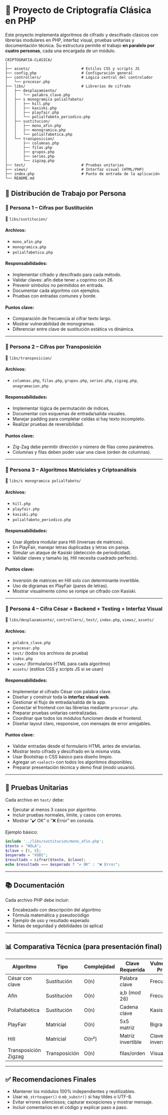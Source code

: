 # 🔐 Proyecto de Criptografía Clásica en PHP

Este proyecto implementa algoritmos de cifrado y descifrado clásicos con librerías modulares en PHP, interfaz visual, pruebas unitarias y documentación técnica. Su estructura permite el trabajo **en paralelo por cuatro personas**, cada una encargada de un módulo.

```plaintext
CRIPTOGRAFIA-CLASICA/
│
├── assets/                       # Estilos CSS y scripts JS
├── config.php                    # Configuración general
├── controllers/                  # Lógica central del controlador
│   └── procesar.php
├── libs/                         # Librerías de cifrado
│   ├── desplazamiento/
│   │   └── palabra_clave.php
│   ├── s monogramica polialfabeto/
│   │   ├── hill.php
│   │   ├── kasiski.php
│   │   ├── playfair.php
│   │   └── polialfabeto_periodico.php
│   ├── sustitucion/
│   │   ├── mono_afin.php
│   │   ├── monogramica.php
│   │   └── polialfabetica.php
│   └── transposicion/
│       ├── columnas.php
│       ├── filas.php
│       ├── grupos.php
│       ├── series.php
│       └── zigzag.php
├── test/                         # Pruebas unitarias
├── views/                        # Interfaz visual (HTML/PHP)
├── index.php                     # Punto de entrada de la aplicación
└── README.md
```

## 👥 Distribución de Trabajo por Persona

### 🧩 Persona 1 – **Cifras por Sustitución**

📂 `libs/sustitucion/`

#### Archivos:

- `mono_afin.php`
- `monogramica.php`
- `polialfabetica.php`

#### Responsabilidades:

- Implementar cifrado y descifrado para cada método.
- Validar claves: afín debe tener `a` coprimo con 26.
- Prevenir símbolos no permitidos en entrada.
- Documentar cada algoritmo con ejemplos.
- Pruebas con entradas comunes y borde.

#### Puntos clave:

- Comparación de frecuencia al cifrar texto largo.
- Mostrar vulnerabilidad de monogramas.
- Diferenciar entre clave de sustitución estática vs dinámica.

---

### 🧩 Persona 2 – **Cifras por Transposición**

📂 `libs/transposicion/`

#### Archivos:

- `columnas.php`, `filas.php`, `grupos.php`, `series.php`, `zigzag.php`, `anagramacion.php`

#### Responsabilidades:

- Implementar lógica de permutación de índices.
- Documentar con esquemas de entrada/salida visuales.
- Manejar padding para completar celdas si hay texto incompleto.
- Realizar pruebas de reversibilidad.

#### Puntos clave:

- Zig-Zag debe permitir dirección y número de filas como parámetros.
- Columnas y filas deben poder usar una clave (orden de columnas).

---

### 🧩 Persona 3 – **Algoritmos Matriciales y Criptoanálisis**

📂 `libs/s monogramica polialfabeto/`

#### Archivos:

- `hill.php`
- `playfair.php`
- `kasiski.php`
- `polialfabeto_periodico.php`

#### Responsabilidades:

- Usar álgebra modular para Hill (inversas de matrices).
- En PlayFair, manejar letras duplicadas y letras sin pareja.
- Simular un ataque de Kasiski (detección de periodicidad).
- Validar claves y tamaño (ej. Hill necesita cuadrado perfecto).

#### Puntos clave:

- Inversión de matrices en Hill solo con determinante invertible.
- Uso de digramas en PlayFair (pares de letras).
- Mostrar visualmente cómo se rompe un cifrado con Kasiski.

---

### 🧩 Persona 4 – **Cifra César + Backend + Testing + Interfaz Visual**

📂 `libs/desplazamiento/`, `controllers/`, `test/`, `index.php`, `views/`, `assets/`

#### Archivos:

- `palabra_clave.php`
- `procesar.php`
- `test/` (todos los archivos de prueba)
- `index.php`
- `views/` (formularios HTML para cada algoritmo)
- `assets/` (estilos CSS y scripts JS si se usan)

#### Responsabilidades:

- Implementar el cifrado César con palabra clave.
- Diseñar y construir toda la **interfaz visual web**.
- Gestionar el flujo de entrada/salida de la app.
- Conectar el frontend con las librerías mediante `procesar.php`.
- Preparar pruebas unitarias centralizadas.
- Coordinar que todos los módulos funcionen desde el frontend.
- Diseñar layout claro, responsive, con mensajes de error amigables.

#### Puntos clave:

- Validar entradas desde el formulario HTML antes de enviarlas.
- Mostrar texto cifrado y descifrado en la misma vista.
- Usar Bootstrap o CSS básico para diseño limpio.
- Agregar un `<select>` con todos los algoritmos disponibles.
- Preparar presentación técnica y demo final (modo usuario).

---

## 🧪 Pruebas Unitarias

Cada archivo en `test/` debe:

- Ejecutar al menos 3 casos por algoritmo.
- Incluir pruebas normales, límite, y casos con errores.
- Mostrar “✔️ OK” o “❌ Error” en consola.

Ejemplo básico:

```php
include '../libs/sustitucion/mono_afin.php';
$texto = "HOLA";
$clave = [5, 8];
$esperado = "XUBI";
$resultado = cifrar($texto, $clave);
echo $resultado === $esperado ? "✔️ OK" : "❌ Error";
```

---

## 📚 Documentación

Cada archivo PHP debe incluir:

- Encabezado con descripción del algoritmo
- Fórmula matemática y pseudocódigo
- Ejemplo de uso y resultado esperado
- Notas de seguridad y debilidades (si aplica)

---

## 📊 Comparativa Técnica (para presentación final)

| Algoritmo            | Tipo          | Complejidad | Clave Requerida   | Vulnerabilidad Principal |
| -------------------- | ------------- | ----------- | ----------------- | ------------------------ |
| César con clave      | Sustitución   | O(n)        | Palabra clave     | Frecuencia               |
| Afín                 | Sustitución   | O(n)        | a,b (mod 26)      | Frecuencia               |
| Polialfabética       | Sustitución   | O(n)        | Cadena clave      | Kasiski                  |
| PlayFair             | Matricial     | O(n)        | 5x5 matriz        | Bigrama                  |
| Hill                 | Matricial     | O(n²)       | Matriz invertible | Clave débil, no inversa  |
| Transposición Zigzag | Transposición | O(n)        | filas/orden       | Visual                   |

---

## ✅ Recomendaciones Finales

- Mantener los módulos 100% independientes y reutilizables.
- Usar `mb_strtoupper()` o `mb_substr()` si hay tildes o UTF-8.
- Evitar errores silenciosos; capturar excepciones y mostrar mensaje.
- Incluir comentarios en el código y explicar paso a paso.
